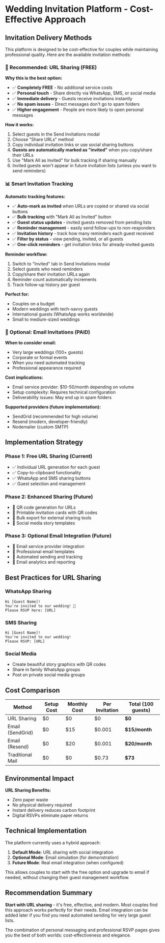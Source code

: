 # Wedding Invitation Platform - Cost-Effective Approach

## Invitation Delivery Methods

This platform is designed to be cost-effective for couples while maintaining professional quality. Here are the available invitation methods:

### 🎯 Recommended: URL Sharing (FREE)

**Why this is the best option:**
- ✅ **Completely FREE** - No additional service costs
- ✅ **Personal touch** - Share directly via WhatsApp, SMS, or social media
- ✅ **Immediate delivery** - Guests receive invitations instantly
- ✅ **No spam issues** - Direct messages don't go to spam folders
- ✅ **Higher engagement** - People are more likely to open personal messages

**How it works:**
1. Select guests in the Send Invitations modal
2. Choose "Share URLs" method
3. Copy individual invitation links or use social sharing buttons
4. **Guests are automatically marked as "invited"** when you copy/share their URLs
5. Use "Mark All as Invited" for bulk tracking if sharing manually
6. Invited guests won't appear in future invitation lists (unless you want to send reminders)

### 📊 Smart Invitation Tracking

**Automatic tracking features:**
- ✅ **Auto-mark as invited** when URLs are copied or shared via social buttons
- ✅ **Bulk tracking** with "Mark All as Invited" button
- ✅ **Guest status updates** - invited guests removed from pending lists
- ✅ **Reminder management** - easily send follow-ups to non-responders
- ✅ **Invitation history** - track how many reminders each guest received
- ✅ **Filter by status** - view pending, invited, or all guests
- ✅ **One-click reminders** - get invitation links for already-invited guests

**Reminder workflow:**
1. Switch to "Invited" tab in Send Invitations modal
2. Select guests who need reminders
3. Copy/share their invitation URLs again
4. Reminder count automatically increments
5. Track follow-up history per guest

**Perfect for:**
- Couples on a budget
- Modern weddings with tech-savvy guests
- International guests (WhatsApp works worldwide)
- Small to medium-sized weddings

### 📧 Optional: Email Invitations (PAID)

**When to consider email:**
- Very large weddings (100+ guests)
- Corporate or formal events
- When you need automated tracking
- Professional appearance required

**Cost implications:**
- Email service provider: $10-50/month depending on volume
- Setup complexity: Requires technical configuration
- Deliverability issues: May end up in spam folders

**Supported providers (future implementation):**
- SendGrid (recommended for high volume)
- Resend (modern, developer-friendly)
- Nodemailer (custom SMTP)

## Implementation Strategy

### Phase 1: Free URL Sharing (Current)
- ✅ Individual URL generation for each guest
- ✅ Copy-to-clipboard functionality
- ✅ WhatsApp and SMS sharing buttons
- ✅ Guest selection and management

### Phase 2: Enhanced Sharing (Future)
- 🔄 QR code generation for URLs
- 🔄 Printable invitation cards with QR codes
- 🔄 Bulk export for external sharing tools
- 🔄 Social media story templates

### Phase 3: Optional Email Integration (Future)
- 🔄 Email service provider integration
- 🔄 Professional email templates
- 🔄 Automated sending and tracking
- 🔄 Email analytics and reporting

## Best Practices for URL Sharing

### WhatsApp Sharing
```
Hi [Guest Name]! 
You're invited to our wedding! 💒 
Please RSVP here: [URL]
```

### SMS Sharing
```
Hi [Guest Name]! 
You're invited to our wedding! 
Please RSVP: [URL]
```

### Social Media
- Create beautiful story graphics with QR codes
- Share in family WhatsApp groups
- Post on private social media groups

## Cost Comparison

| Method | Setup Cost | Monthly Cost | Per Invitation | Total (100 guests) |
|--------|------------|--------------|----------------|---------------------|
| URL Sharing | $0 | $0 | $0 | **$0** |
| Email (SendGrid) | $0 | $15 | $0.001 | **$15/month** |
| Email (Resend) | $0 | $20 | $0.001 | **$20/month** |
| Traditional Mail | $0 | $0 | $0.73 | **$73** |

## Environmental Impact

**URL Sharing Benefits:**
- Zero paper waste
- No physical delivery required
- Instant delivery reduces carbon footprint
- Digital RSVPs eliminate paper returns

## Technical Implementation

The platform currently uses a hybrid approach:

1. **Default Mode**: URL sharing with social integration
2. **Optional Mode**: Email simulation (for demonstration)
3. **Future Mode**: Real email integration (when configured)

This allows couples to start with the free option and upgrade to email if needed, without changing their guest management workflow.

## Recommendation Summary

**Start with URL sharing** - it's free, effective, and modern. Most couples find this approach works perfectly for their needs. Email integration can be added later if you find you need automated sending for very large guest lists.

The combination of personal messaging and professional RSVP pages gives you the best of both worlds: cost-effectiveness and elegance.
